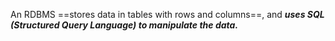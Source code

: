 An RDBMS ==stores data in tables with rows and columns==, and ***uses SQL (Structured Query Language) to manipulate the data.***